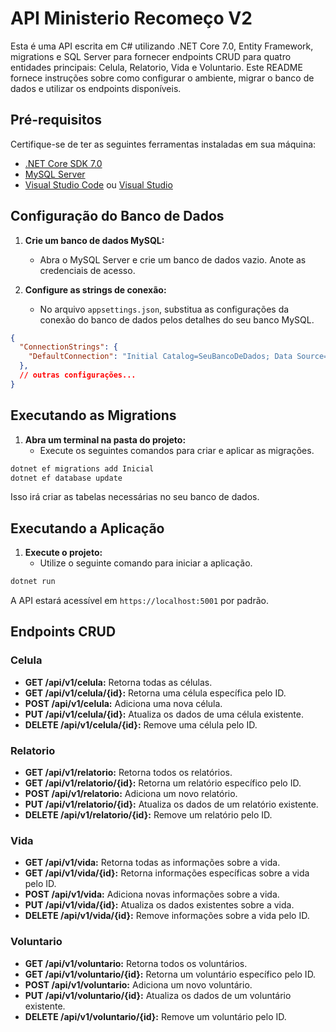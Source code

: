 # API Ministerio Recomeço V2

Esta é uma API escrita em C# utilizando .NET Core 7.0, Entity Framework, migrations e SQL Server para fornecer endpoints CRUD para quatro entidades principais: Celula, Relatorio, Vida e Voluntario. Este README fornece instruções sobre como configurar o ambiente, migrar o banco de dados e utilizar os endpoints disponíveis.

## Pré-requisitos

Certifique-se de ter as seguintes ferramentas instaladas em sua máquina:

- [.NET Core SDK 7.0](https://dotnet.microsoft.com/download)
- [MySQL Server](https://www.microsoft.com/pt-br/sql-server/sql-server-downloads)
- [Visual Studio Code](https://code.visualstudio.com/) ou [Visual Studio](https://visualstudio.microsoft.com/)

## Configuração do Banco de Dados

1. **Crie um banco de dados MySQL:**
   - Abra o MySQL Server e crie um banco de dados vazio. Anote as credenciais de acesso.

2. **Configure as strings de conexão:**
   - No arquivo `appsettings.json`, substitua as configurações da conexão do banco de dados pelos detalhes do seu banco MySQL.

```json
{
  "ConnectionStrings": {
    "DefaultConnection": "Initial Catalog=SeuBancoDeDados; Data Source=localhost; Persist Security Info=True; User Id=SeuUsuario; Password=SuaSenha; TrustServerCertificate=True; Trusted_Connection=True; MultipleActiveResultSets=True"
  },
  // outras configurações...
}
```

## Executando as Migrations

1. **Abra um terminal na pasta do projeto:**
   - Execute os seguintes comandos para criar e aplicar as migrações.

```bash
dotnet ef migrations add Inicial
dotnet ef database update
```

Isso irá criar as tabelas necessárias no seu banco de dados.

## Executando a Aplicação

1. **Execute o projeto:**
   - Utilize o seguinte comando para iniciar a aplicação.

```bash
dotnet run
```

A API estará acessível em `https://localhost:5001` por padrão.

## Endpoints CRUD

### Celula

- **GET /api/v1/celula:** Retorna todas as células.
- **GET /api/v1/celula/{id}:** Retorna uma célula específica pelo ID.
- **POST /api/v1/celula:** Adiciona uma nova célula.
- **PUT /api/v1/celula/{id}:** Atualiza os dados de uma célula existente.
- **DELETE /api/v1/celula/{id}:** Remove uma célula pelo ID.

### Relatorio

- **GET /api/v1/relatorio:** Retorna todos os relatórios.
- **GET /api/v1/relatorio/{id}:** Retorna um relatório específico pelo ID.
- **POST /api/v1/relatorio:** Adiciona um novo relatório.
- **PUT /api/v1/relatorio/{id}:** Atualiza os dados de um relatório existente.
- **DELETE /api/v1/relatorio/{id}:** Remove um relatório pelo ID.

### Vida

- **GET /api/v1/vida:** Retorna todas as informações sobre a vida.
- **GET /api/v1/vida/{id}:** Retorna informações específicas sobre a vida pelo ID.
- **POST /api/v1/vida:** Adiciona novas informações sobre a vida.
- **PUT /api/v1/vida/{id}:** Atualiza os dados existentes sobre a vida.
- **DELETE /api/v1/vida/{id}:** Remove informações sobre a vida pelo ID.

### Voluntario

- **GET /api/v1/voluntario:** Retorna todos os voluntários.
- **GET /api/v1/voluntario/{id}:** Retorna um voluntário específico pelo ID.
- **POST /api/v1/voluntario:** Adiciona um novo voluntário.
- **PUT /api/v1/voluntario/{id}:** Atualiza os dados de um voluntário existente.
- **DELETE /api/v1/voluntario/{id}:** Remove um voluntário pelo ID.
